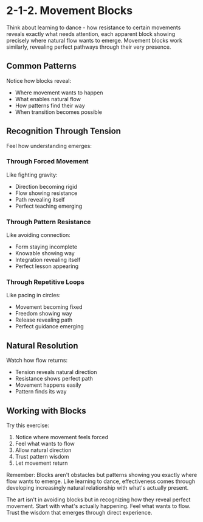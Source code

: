 # 2-1-2. Movement Blocks

Think about learning to dance - how resistance to certain movements reveals exactly what needs attention, each apparent block showing precisely where natural flow wants to emerge. Movement blocks work similarly, revealing perfect pathways through their very presence.

## Common Patterns

Notice how blocks reveal:

* Where movement wants to happen
* What enables natural flow
* How patterns find their way
* When transition becomes possible

## Recognition Through Tension

Feel how understanding emerges:

### Through Forced Movement

Like fighting gravity:

* Direction becoming rigid
* Flow showing resistance
* Path revealing itself
* Perfect teaching emerging

### Through Pattern Resistance

Like avoiding connection:

* Form staying incomplete
* Knowable showing way
* Integration revealing itself
* Perfect lesson appearing

### Through Repetitive Loops

Like pacing in circles:

* Movement becoming fixed
* Freedom showing way
* Release revealing path
* Perfect guidance emerging

## Natural Resolution

Watch how flow returns:

* Tension reveals natural direction
* Resistance shows perfect path
* Movement happens easily
* Pattern finds its way

## Working with Blocks

Try this exercise:

1. Notice where movement feels forced
2. Feel what wants to flow
3. Allow natural direction
4. Trust pattern wisdom
5. Let movement return

Remember: Blocks aren't obstacles but patterns showing you exactly where flow wants to emerge. Like learning to dance, effectiveness comes through developing increasingly natural relationship with what's actually present.

The art isn't in avoiding blocks but in recognizing how they reveal perfect movement. Start with what's actually happening. Feel what wants to flow. Trust the wisdom that emerges through direct experience.
